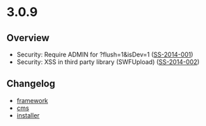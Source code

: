 # 3.0.9

## Overview

 * Security: Require ADMIN for ?flush=1&isDev=1 ([SS-2014-001](http://www.silverstripe.org/ss-2014-001-require-admin-for-flush1-and-isdev1))
 * Security: XSS in third party library (SWFUpload) ([SS-2014-002](http://www.silverstripe.org/ss-2014-002-xss-in-third-party-library-swfupload/))

## Changelog

 * [framework](https://github.com/silverstripe/silverstripe-framework/releases/tag/3.0.9)
 * [cms](https://github.com/silverstripe/silverstripe-framework/releases/tag/3.0.9)
 * [installer](https://github.com/silverstripe/silverstripe-framework/releases/tag/3.0.9)